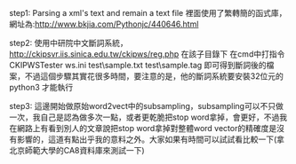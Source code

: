 
step1: 
Parsing a xml's text and remain a text file
裡面使用了繁轉簡的函式庫，網址為:http://www.bkjia.com/Pythonjc/440646.html

step2:
使用中研院中文斷詞系統， http://ckipsvr.iis.sinica.edu.tw/ckipws/reg.php 
在該子目錄下 在cmd中打指令
CKIPWSTester     ws.ini    test\sample.txt  test\sample.tag
即可得到斷詞後的檔案，不過這個步驟其實花很多時間，要注意的是，他的斷詞系統要安裝32位元的python3 才能執行

step3:
這邊開始做原始word2vect中的subsampling，subsampling可以不只做一次，我自己是認為做多次一點，或者更乾脆把stop word拿掉，會更好，不過我在網路上有看到別人的文章說把stop word拿掉對整體word vector的精確度是沒有影響的，這道有點出乎我的意料之外。大家如果有時間可以試試看比較一下(拿北京師範大學的CA8資料庫來測試一下)





